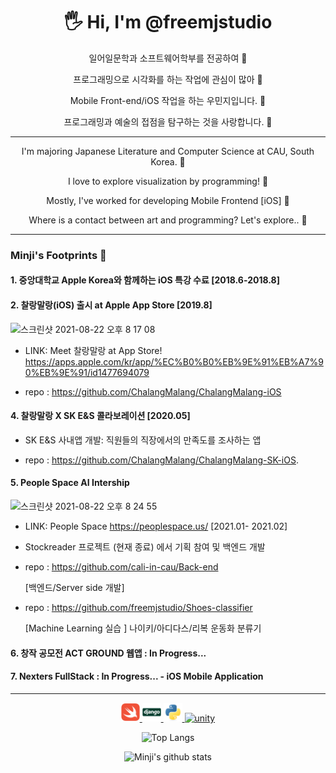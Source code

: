 

<div align=center><h1> 🖐️ Hi, I'm @freemjstudio </h1></div>
<div align=center>
  
일어일문학과 소프트웨어학부를 전공하여 🏫 

프로그래밍으로 시각화를 하는 작업에 관심이 많아 👀 
  
Mobile Front-end/iOS 작업을 하는 우민지입니다. 📱
  
프로그래밍과 예술의 접점을 탐구하는 것을 사랑합니다. 🎨

 ---
  
I'm majoring Japanese Literature and Computer Science at CAU, South Korea. 🏫 
  
I love to explore visualization by programming! 👀 
  
Mostly, I've worked for developing Mobile Frontend [iOS] 📱
  
Where is a contact between art and programming? Let's explore..  🎨
 
</div>
 
 ---

### Minji's Footprints 👣

#### 1. 중앙대학교 Apple Korea와 함께하는 iOS 특강 수료 [2018.6-2018.8]
   
   
#### 2. 찰랑말랑(iOS) 출시 at Apple App Store [2019.8]


  
  ![스크린샷 2021-08-22 오후 8 17 08](https://user-images.githubusercontent.com/41604678/130353210-148d1060-fe03-4e44-9924-ff80e176661a.png)

 
 
 
 
  * LINK: Meet 찰랑말랑 at App Store!   https://apps.apple.com/kr/app/%EC%B0%B0%EB%9E%91%EB%A7%90%EB%9E%91/id1477694079

  * repo :  https://github.com/ChalangMalang/ChalangMalang-iOS



#### 4. 찰랑말랑 X SK E&S 콜라보레이션 [2020.05]
  
  * SK E&S 사내앱 개발: 직원들의 직장에서의 만족도를 조사하는 앱
  
  * repo :  https://github.com/ChalangMalang/ChalangMalang-SK-iOS. 



#### 5. People Space AI Intership


  <img width="318" alt="스크린샷 2021-08-22 오후 8 24 55" src="https://user-images.githubusercontent.com/41604678/130353303-3f8f3000-7343-405e-900f-1a54015817d2.png">
  
  

  * LINK: People Space https://peoplespace.us/ [2021.01- 2021.02]
   
  * Stockreader 프로젝트 (현재 종료) 에서 기획 참여 및 백엔드 개발 
   
  * repo : https://github.com/cali-in-cau/Back-end 
    
    [백엔드/Server side 개발]

  * repo : https://github.com/freemjstudio/Shoes-classifier 
       
     [Machine Learning 실습 ] 나이키/아디다스/리복 운동화 분류기
  
  #### 6. 창작 공모전 ACT GROUND 웹앱 : In Progress...
  #### 7. Nexters FullStack : In Progress... - iOS Mobile Application 

<div align=center>
 

 
  
</div>
 
---

<div align= center>
  
  
  
<a href="https://developer.apple.com/swift/" target="_blank"> <img src="https://raw.githubusercontent.com/devicons/devicon/master/icons/swift/swift-original.svg" alt="swift" width="30" height="30"/> </a> 
 <a href="https://www.djangoproject.com/" target="_blank"> <img src="https://raw.githubusercontent.com/devicons/devicon/master/icons/django/django-original.svg" alt="django" width="30" height="30"/>  <a href="https://www.python.org" target="_blank">
<img src="https://raw.githubusercontent.com/devicons/devicon/master/icons/python/python-original.svg" alt="python" width="30" height="30"/> </a> <a href="https://unity.com/" target="_blank"> <img src="https://www.vectorlogo.zone/logos/unity3d/unity3d-icon.svg" alt="unity" width="30" height="30"/> </a>


  
![Top Langs](https://github-readme-stats.vercel.app/api/top-langs/?username=freemjstudio&layout=compact&theme=dracula)

![Minji's github stats](https://github-readme-stats.vercel.app/api?username=freemjstudio&show_icons=true&theme=radical)

   </div>
 

